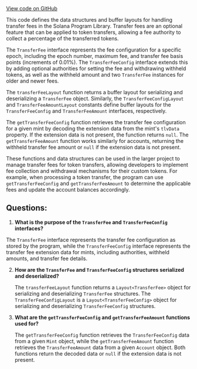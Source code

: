 [View code on GitHub](https://github.com/solana-labs/solana-program-library/token/js/src/extensions/transferFee/state.ts)

This code defines the data structures and buffer layouts for handling transfer fees in the Solana Program Library. Transfer fees are an optional feature that can be applied to token transfers, allowing a fee authority to collect a percentage of the transferred tokens.

The `TransferFee` interface represents the fee configuration for a specific epoch, including the epoch number, maximum fee, and transfer fee basis points (increments of 0.01%). The `TransferFeeConfig` interface extends this by adding optional authorities for setting the fee and withdrawing withheld tokens, as well as the withheld amount and two `TransferFee` instances for older and newer fees.

The `transferFeeLayout` function returns a buffer layout for serializing and deserializing a `TransferFee` object. Similarly, the `TransferFeeConfigLayout` and `TransferFeeAmountLayout` constants define buffer layouts for the `TransferFeeConfig` and `TransferFeeAmount` interfaces, respectively.

The `getTransferFeeConfig` function retrieves the transfer fee configuration for a given mint by decoding the extension data from the mint's `tlvData` property. If the extension data is not present, the function returns `null`. The `getTransferFeeAmount` function works similarly for accounts, returning the withheld transfer fee amount or `null` if the extension data is not present.

These functions and data structures can be used in the larger project to manage transfer fees for token transfers, allowing developers to implement fee collection and withdrawal mechanisms for their custom tokens. For example, when processing a token transfer, the program can use `getTransferFeeConfig` and `getTransferFeeAmount` to determine the applicable fees and update the account balances accordingly.
## Questions: 
 1. **What is the purpose of the `TransferFee` and `TransferFeeConfig` interfaces?**

   The `TransferFee` interface represents the transfer fee configuration as stored by the program, while the `TransferFeeConfig` interface represents the transfer fee extension data for mints, including authorities, withheld amounts, and transfer fee details.

2. **How are the `TransferFee` and `TransferFeeConfig` structures serialized and deserialized?**

   The `transferFeeLayout` function returns a `Layout<TransferFee>` object for serializing and deserializing `TransferFee` structures. The `TransferFeeConfigLayout` is a `Layout<TransferFeeConfig>` object for serializing and deserializing `TransferFeeConfig` structures.

3. **What are the `getTransferFeeConfig` and `getTransferFeeAmount` functions used for?**

   The `getTransferFeeConfig` function retrieves the `TransferFeeConfig` data from a given `Mint` object, while the `getTransferFeeAmount` function retrieves the `TransferFeeAmount` data from a given `Account` object. Both functions return the decoded data or `null` if the extension data is not present.